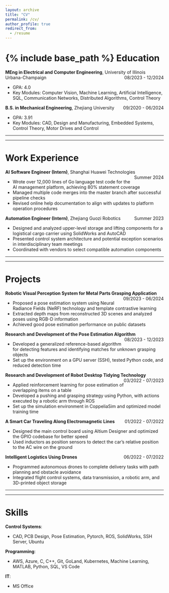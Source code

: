 ```yaml
---
layout: archive
title: "CV"
permalink: /cv/
author_profile: true
redirect_from:
  - /resume
---
```


{% include base_path %}
Education
====== 
**MEng in Electrical and Computer Engineering**, University of Illinois Urbana-Champaign <span style="float:right;">08/2023 - 12/2024</span>  
  * GPA: 4.0  
  * Key Modules: Computer Vision, Machine Learning, Artificial Intelligence, SQL, Communication Networks, Distributed Algorithms, Control Theory  

**B.S. in Mechanical Engineering**, Zhejiang University <span style="float:right;">09/2020 - 06/2024</span>  
  * GPA: 3.91  
  * Key Modules: CAD, Design and Manufacturing, Embedded Systems, Control Theory, Motor Drives and Control  

***
***

Work Experience
====== 
**AI Software Engineer (Intern)**, Shanghai Huawei Technologies <span style="float:right;">Summer 2024</span>  
  * Wrote over 12,000 lines of Go language test code for the AI management platform, achieving 80% statement coverage  
  * Managed multiple code merges into the master branch after successful pipeline checks  
  * Revised online help documentation to align with updates to platform operation procedures

**Automation Engineer (Intern)**, Zhejiang Guozi Robotics <span style="float:right;">Summer 2023</span>  
  * Designed and analyzed upper-level storage and lifting components for a logistical cargo carrier using SolidWorks and AutoCAD  
  * Presented control system architecture and potential exception scenarios in interdisciplinary team meetings  
  * Coordinated with vendors to select compatible automation components  

***
***

Projects
====== 
**Robotic Visual Perception System for Metal Parts Grasping Application** <span style="float:right;">09/2023 - 06/2024</span>  
  * Proposed a pose estimation system using Neural Radiance Fields (NeRF) technology and template contrastive learning  
  * Extracted depth maps from reconstructed 3D scenes and analyzed poses using RGB-D information  
  * Achieved good pose estimation performance on public datasets  

**Research and Development of the Pose Estimation Algorithm** <span style="float:right;">08/2023 - 12/2023</span>  
  * Developed a generalized reference-based algorithm for detecting features and identifying matches for unknown grasping objects  
  * Set up the environment on a GPU server (SSH), tested Python code, and reduced detection time  

**Research and Development of Robot Desktop Tidying Technology** <span style="float:right;">03/2022 - 07/2023</span>  
  * Applied reinforcement learning for pose estimation of overlapping items on a table  
  * Developed a pushing and grasping strategy using Python, with actions executed by a robotic arm through ROS  
  * Set up the simulation environment in CoppeliaSim and optimized model training time  

**A Smart Car Traveling Along Electromagnetic Lines** <span style="float:right;">01/2022 - 07/2022</span>  
  * Designed the main control board using Altium Designer and optimized the GPIO codebase for better speed  
  * Used inductors as position sensors to detect the car’s relative position to the AC wire on the ground  

**Intelligent Logistics Using Drones** <span style="float:right;">06/2022 - 07/2022</span>  
  * Programmed autonomous drones to complete delivery tasks with path planning and obstacle avoidance  
  * Integrated flight control systems, data transmission, a robotic arm, and 3D-printed object storage  

***
***

Skills
====== 
**Control Systems**:  
  * CAD, PCB Design, Pose Estimation, Pytorch, ROS, SolidWorks, SSH Server, Ubuntu

**Programming**:
  * AWS, Azure, C, C++, Git, GoLand, Kubernetes, Machine Learning, MATLAB, Python, SQL, VS Code

**IT**:
  * MS Office


<!-- Publications
======
  <ul>{% for post in site.publications reversed %}
    {% include archive-single-cv.html %}
  {% endfor %}</ul>
  
Talks
======
  <ul>{% for post in site.talks reversed %}
    {% include archive-single-talk-cv.html  %}
  {% endfor %}</ul>
  
Teaching
======
  <ul>{% for post in site.teaching reversed %}
    {% include archive-single-cv.html %}
  {% endfor %}</ul>
  
Service and leadership
======
* Currently signed in to 43 different slack teams -->
